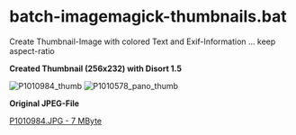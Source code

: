 # batch-imagemagick-thumbnails.bat

Create Thumbnail-Image with colored Text and Exif-Information ... keep aspect-ratio
 
 
 
 **Created Thumbnail (256x232) with Disort 1.5**

![P1010984_thumb](https://user-images.githubusercontent.com/122876138/212892051-9bf273ff-0dd7-4314-97ea-d71af3d23438.jpg)
![P1010578_pano_thumb](https://user-images.githubusercontent.com/122876138/212894966-1d696d1b-5da5-4aeb-aede-f440cf37ba99.jpg)

**Original JPEG-File**


[P1010984.JPG - 7 MByte](https://user-images.githubusercontent.com/122876138/212892040-b3730baf-192c-4f90-b9f9-95f581ee4bd6.jpg)

 

